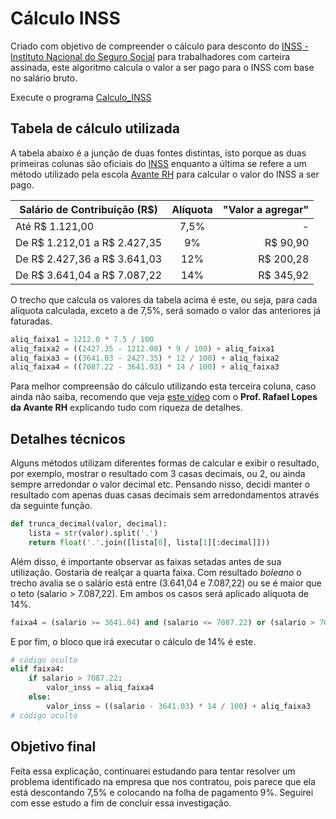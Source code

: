# Cálculo INSS

Criado com objetivo de compreender o cálculo para desconto do [INSS - Instituto Nacional do Seguro Social](https://www.gov.br/inss/pt-br) para trabalhadores com carteira assinada, este algoritmo calcula o valor a ser pago para o INSS com base no salário bruto.

Execute o programa [Calculo_INSS](https://replit.com/@danilocastro5/calculoinss#calculo_inss_2022.py)

## Tabela de cálculo utilizada

A tabela abaixo é a junção de duas fontes distintas, isto porque as duas primeiras colunas são oficiais do [INSS](https://www.gov.br/inss/pt-br/saiba-mais/seus-direitos-e-deveres/calculo-da-guia-da-previdencia-social-gps/tabela-de-contribuicao-mensal) enquanto a última se refere a um método utilizado pela escola [Avante RH](https://www.avanterh.net/tabeladeinss2022) para calcular o valor do INSS a ser pago.

| Salário de Contribuição (R$)     | Alíquota | "Valor a agregar" |
|----------------------------------|:--------:|----------:|
| Até R$ 1.121,00                  | 7,5%     | -         |
| De R\$ 1.212,01 a R\$ 2.427,35   | 9%       | R$ 90,90  |
| De R\$ 2.427,36 a R\$ 3.641,03   | 12%      | R$ 200,28 |
| De R\$ 3.641,04 a R\$ 7.087,22   | 14%      | R$ 345,92 |

O trecho que calcula os valores da tabela acima é este, ou seja, para cada alíquota calculada, exceto a de 7,5%, será somado o valor das anteriores já faturadas.

```python
aliq_faixa1 = 1212.0 * 7.5 / 100
aliq_faixa2 = ((2427.35 - 1212.00) * 9 / 100) + aliq_faixa1
aliq_faixa3 = ((3641.03 - 2427.35) * 12 / 100) + aliq_faixa2
aliq_faixa4 = ((7087.22 - 3641.03) * 14 / 100) + aliq_faixa3
```
Para melhor compreensão do cálculo utilizando esta terceira coluna, caso ainda não saiba, recomendo que veja [este vídeo](https://youtu.be/y0Ko6S_L4Vc)  com o **Prof. Rafael Lopes da Avante RH** explicando tudo com riqueza de detalhes.

## Detalhes técnicos

Alguns métodos utilizam diferentes formas de calcular e exibir o resultado, por exemplo, mostrar o resultado com 3 casas decimais, ou 2, ou ainda sempre arredondar o valor decimal etc. Pensando nisso, decidi manter o resultado com apenas duas casas decimais sem arredondamentos através da seguinte função. 

```python
def trunca_decimal(valor, decimal):
    lista = str(valor).split('.')
    return float('.'.join([lista[0], lista[1][:decimal]]))
```

Além disso, é importante observar as faixas setadas antes de sua utilização. Gostaria de realçar a quarta faixa. Com resultado *boleano* o trecho avalia se o salário está entre (3.641,04 e 7.087,22) ou se é maior que o teto (salario > 7.087,22). Em ambos os casos será aplicado alíquota de 14%.

```python
faixa4 = (salario >= 3641.04) and (salario <= 7087.22) or (salario > 7087.22)
```

E por fim, o bloco que irá executar o cálculo de 14% é este.

```python
# código oculto
elif faixa4:
    if salario > 7087.22:
        valor_inss = aliq_faixa4
    else:
        valor_inss = ((salario - 3641.03) * 14 / 100) + aliq_faixa3
# código oculto
```

## Objetivo final

Feita essa explicação, continuarei estudando para tentar resolver um problema identificado na empresa que nos contratou, pois parece que ela está descontando 7,5% e colocando na folha de pagamento 9%. Seguirei com esse estudo a fim de concluir essa investigação.
